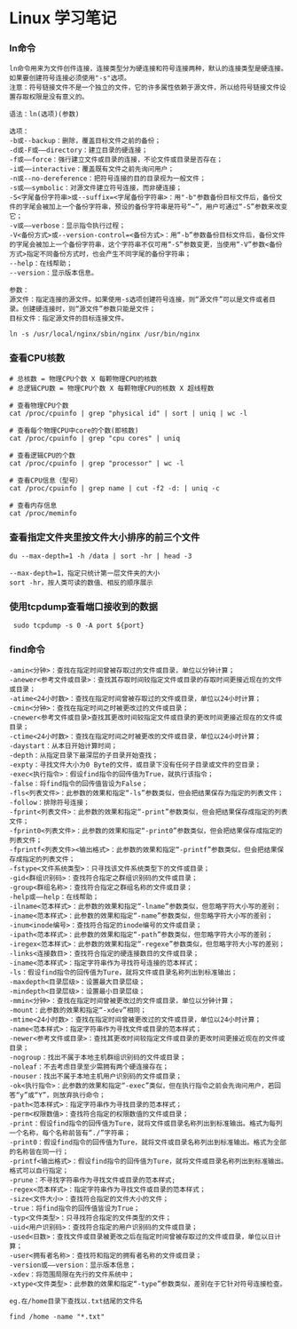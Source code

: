 Linux 学习笔记
=============

### ln命令
    ln命令用来为文件创件连接，连接类型分为硬连接和符号连接两种，默认的连接类型是硬连接。如果要创建符号连接必须使用"-s"选项。
    注意：符号链接文件不是一个独立的文件，它的许多属性依赖于源文件，所以给符号链接文件设置存取权限是没有意义的。
    
    语法：ln(选项)(参数)
    
    选项：
    -b或--backup：删除，覆盖目标文件之前的备份；
    -d或-F或——directory：建立目录的硬连接；
    -f或——force：强行建立文件或目录的连接，不论文件或目录是否存在；
    -i或——interactive：覆盖既有文件之前先询问用户；
    -n或--no-dereference：把符号连接的目的目录视为一般文件；
    -s或——symbolic：对源文件建立符号连接，而非硬连接；
    -S<字尾备份字符串>或--suffix=<字尾备份字符串>：用"-b"参数备份目标文件后，备份文件的字尾会被加上一个备份字符串，预设的备份字符串是符号“~”，用户可通过“-S”参数来改变它；
    -v或——verbose：显示指令执行过程；
    -V<备份方式>或--version-control=<备份方式>：用“-b”参数备份目标文件后，备份文件的字尾会被加上一个备份字符串，这个字符串不仅可用“-S”参数变更，当使用“-V”参数<备份方式>指定不同备份方式时，也会产生不同字尾的备份字符串；
    --help：在线帮助；
    --version：显示版本信息。
    
    参数：
    源文件：指定连接的源文件。如果使用-s选项创建符号连接，则“源文件”可以是文件或者目录。创建硬连接时，则“源文件”参数只能是文件；
    目标文件：指定源文件的目标连接文件。
    
    ln -s /usr/local/nginx/sbin/nginx /usr/bin/nginx
    
### 查看CPU核数
    # 总核数 = 物理CPU个数 X 每颗物理CPU的核数 
    # 总逻辑CPU数 = 物理CPU个数 X 每颗物理CPU的核数 X 超线程数
    
    # 查看物理CPU个数
    cat /proc/cpuinfo | grep "physical id" | sort | uniq | wc -l
    
    # 查看每个物理CPU中core的个数(即核数)
    cat /proc/cpuinfo | grep "cpu cores" | uniq
    
    # 查看逻辑CPU的个数
    cat /proc/cpuinfo | grep "processor" | wc -l
    
    # 查看CPU信息（型号）
    cat /proc/cpuinfo | grep name | cut -f2 -d: | uniq -c
    
    # 查看内存信息
    cat /proc/meminfo
    
### 查看指定文件夹里按文件大小排序的前三个文件
    du --max-depth=1 -h /data | sort -hr | head -3
    
    --max-depth=1，指定只统计第一层文件夹的大小
    sort -hr，按人类可读的数值、相反的顺序展示
    
 ### 使用tcpdump查看端口接收到的数据
     sudo tcpdump -s 0 -A port ${port}
     
 ### find命令
    -amin<分钟>：查找在指定时间曾被存取过的文件或目录，单位以分钟计算；
    -anewer<参考文件或目录>：查找其存取时间较指定文件或目录的存取时间更接近现在的文件或目录；
    -atime<24小时数>：查找在指定时间曾被存取过的文件或目录，单位以24小时计算；
    -cmin<分钟>：查找在指定时间之时被更改过的文件或目录；
    -cnewer<参考文件或目录>查找其更改时间较指定文件或目录的更改时间更接近现在的文件或目录；
    -ctime<24小时数>：查找在指定时间之时被更改的文件或目录，单位以24小时计算；
    -daystart：从本日开始计算时间；
    -depth：从指定目录下最深层的子目录开始查找；
    -expty：寻找文件大小为0 Byte的文件，或目录下没有任何子目录或文件的空目录；
    -exec<执行指令>：假设find指令的回传值为True，就执行该指令；
    -false：将find指令的回传值皆设为False；
    -fls<列表文件>：此参数的效果和指定“-ls”参数类似，但会把结果保存为指定的列表文件；
    -follow：排除符号连接；
    -fprint<列表文件>：此参数的效果和指定“-print”参数类似，但会把结果保存成指定的列表文件；
    -fprint0<列表文件>：此参数的效果和指定“-print0”参数类似，但会把结果保存成指定的列表文件；
    -fprintf<列表文件><输出格式>：此参数的效果和指定“-printf”参数类似，但会把结果保存成指定的列表文件；
    -fstype<文件系统类型>：只寻找该文件系统类型下的文件或目录；
    -gid<群组识别码>：查找符合指定之群组识别码的文件或目录；
    -group<群组名称>：查找符合指定之群组名称的文件或目录；
    -help或——help：在线帮助；
    -ilname<范本样式>：此参数的效果和指定“-lname”参数类似，但忽略字符大小写的差别；
    -iname<范本样式>：此参数的效果和指定“-name”参数类似，但忽略字符大小写的差别；
    -inum<inode编号>：查找符合指定的inode编号的文件或目录；
    -ipath<范本样式>：此参数的效果和指定“-path”参数类似，但忽略字符大小写的差别；
    -iregex<范本样式>：此参数的效果和指定“-regexe”参数类似，但忽略字符大小写的差别；
    -links<连接数目>：查找符合指定的硬连接数目的文件或目录；
    -iname<范本样式>：指定字符串作为寻找符号连接的范本样式；
    -ls：假设find指令的回传值为Ture，就将文件或目录名称列出到标准输出；
    -maxdepth<目录层级>：设置最大目录层级；
    -mindepth<目录层级>：设置最小目录层级；
    -mmin<分钟>：查找在指定时间曾被更改过的文件或目录，单位以分钟计算；
    -mount：此参数的效果和指定“-xdev”相同；
    -mtime<24小时数>：查找在指定时间曾被更改过的文件或目录，单位以24小时计算；
    -name<范本样式>：指定字符串作为寻找文件或目录的范本样式；
    -newer<参考文件或目录>：查找其更改时间较指定文件或目录的更改时间更接近现在的文件或目录；
    -nogroup：找出不属于本地主机群组识别码的文件或目录；
    -noleaf：不去考虑目录至少需拥有两个硬连接存在；
    -nouser：找出不属于本地主机用户识别码的文件或目录；
    -ok<执行指令>：此参数的效果和指定“-exec”类似，但在执行指令之前会先询问用户，若回答“y”或“Y”，则放弃执行命令；
    -path<范本样式>：指定字符串作为寻找目录的范本样式；
    -perm<权限数值>：查找符合指定的权限数值的文件或目录；
    -print：假设find指令的回传值为Ture，就将文件或目录名称列出到标准输出。格式为每列一个名称，每个名称前皆有“./”字符串；
    -print0：假设find指令的回传值为Ture，就将文件或目录名称列出到标准输出。格式为全部的名称皆在同一行；
    -printf<输出格式>：假设find指令的回传值为Ture，就将文件或目录名称列出到标准输出。格式可以自行指定；
    -prune：不寻找字符串作为寻找文件或目录的范本样式;
    -regex<范本样式>：指定字符串作为寻找文件或目录的范本样式；
    -size<文件大小>：查找符合指定的文件大小的文件；
    -true：将find指令的回传值皆设为True；
    -typ<文件类型>：只寻找符合指定的文件类型的文件；
    -uid<用户识别码>：查找符合指定的用户识别码的文件或目录；
    -used<日数>：查找文件或目录被更改之后在指定时间曾被存取过的文件或目录，单位以日计算；
    -user<拥有者名称>：查找符和指定的拥有者名称的文件或目录；
    -version或——version：显示版本信息；
    -xdev：将范围局限在先行的文件系统中；
    -xtype<文件类型>：此参数的效果和指定“-type”参数类似，差别在于它针对符号连接检查。
    
    eg.在/home目录下查找以.txt结尾的文件名
    
    find /home -name "*.txt"